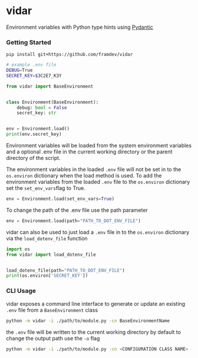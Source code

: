 # vidar
Environment variables with Python type hints using [Pydantic](https://docs.pydantic.dev/latest/)

### Getting Started
```shell
pip install git+https://github.com/framdev/vidar
```

```bash
# example .env file
DEBUG=True
SECRET_KEY=$3C2E7_K3Y
```


```python
from vidar import BaseEnvironment


class Environment(BaseEnvironment):
    debug: bool = False
    secret_key: str


env = Environment.load()
print(env.secret_key)
```

Environment variables will be loaded from the system environment variables and a optional .env file in the current working directory or the parent directory of the script.

The environment variables in the loaded ```.env``` file will not be set in to the ```os.environ``` dictionary when the load method is used. To add the environment variables from the loaded ```.env``` file to the ```os.environ``` dictionary set the ```set_env_vars```flag to True.

```python
env = Environment.load(set_env_vars=True)
```

To change the path of the .env file use the path parameter
```python
env = Environment.load(path="PATH_TO_DOT_ENV_FILE")
```

vidar can also be used to just load a ```.env``` file in to the ```os.environ``` dictionary via the ```load_dotenv_file``` function
```python
import os
from vidar import load_dotenv_file


load_dotenv_file(path="PATH_TO_DOT_ENV_FILE")
print(os.environ['SECRET_KEY'])
```

### CLI Usage
vidar exposes a command line interface to generate or update an existing ```.env``` file from a ```BaseEnvironment``` class
```bash
python -m vidar -i ./path/to/module.py -cn BaseEnvironmentName
```

the ```.env``` file will be written to the current working directory by default to change the output path use the ```-o``` flag

```bash
python -m vidar -i ./path/to/module.py -cn <CONFIGURATION CLASS NAME> -o ./output/path
```